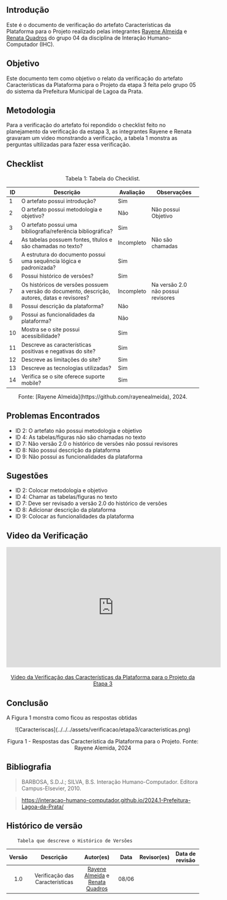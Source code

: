 ## Introdução
Este é o documento de verificação do artefato Características da Plataforma para o Projeto realizado pelas integrantes [Rayene Almeida](https://github.com/rayenealmeida) e [Renata Quadros](https://github.com/Renatinha28) do grupo 04 da disciplina de Interação Humano-Computador (IHC). 

## Objetivo
Este documento tem como objetivo o relato da verificação do artefato Características da Plataforma para o Projeto da etapa 3 feita pelo grupo 05 do sistema da Prefeitura Municipal de Lagoa da Prata.

## Metodologia
Para a verificação do artefato foi repondido o checklist feito no planejamento da verificação da estapa 3, as integrantes Rayene e Renata gravaram um video monstrando a verificação, a tabela 1 monstra as perguntas ultilizadas para fazer essa verificação.


## Checklist

<center>Tabela 1: Tabela do Checklist. </center> 

| ID  | Descrição                                                                                  | Avaliação | Observações |
| --- | ------------------------------------------------------------------------------------------ | --------- | ----------- |
| 1   | O artefato possui introdução?     |     Sim      |             |
| 2   | O artefato possui metodologia e objetivo?  |   Não        |     Não possui Objetivo        |
| 3   | O artefato possui uma bibliografia/referência bibliográfica?   |       Sim    |             |
| 4   | As tabelas possuem fontes, títulos e são chamadas no texto?  |    Incompleto   |      Não são chamadas      |
| 5   | A estrutura do documento possui uma sequência lógica e padronizada?  |       Sim    |             |
| 6   | Possui histórico de versões?    |       Sim    |             |
| 7   | Os históricos de versões possuem a versão do documento, descrição, autores, datas e revisores? |Incompleto |     Na versão 2.0 não possui revisores    |
| 8  | Possui descrição da plataforma?       |     Não      |             |
| 9  | Possui as funcionalidades da plataforma?     |      Não     |             |
| 10  | Mostra se o site possui acessibilidade?                      |     Sim      |             |
| 11  | Descreve as características positivas e negativas do site?        |     Sim      |             |
| 12  | Descreve as limitações do site?                       |       Sim    |             |
| 13  | Descreve as tecnologias utilizadas?                   |      Sim     |             |
| 14  | Verifica se o site oferece suporte mobile?                    |       Sim    |             |

<center>Fonte: [Rayene Almeida](https://github.com/rayenealmeida), 2024.</center>


## Problemas Encontrados

- ID 2: O artefato não possui metodologia e objetivo
- ID 4: As tabelas/figuras não são chamadas no texto
- ID 7: Não versão 2.0 o histórico de versões não possui revisores
- ID 8: Não possui descrição da plataforma
- ID 9: Não possui as funcionalidades da plataforma

## Sugestões

- ID 2: Colocar metodologia e objetivo
- ID 4: Chamar as tabelas/figuras  no texto
- ID 7: Deve ser revisado a versão 2.0 do histórico de versões
- ID 8: Adicionar descrição da plataforma
- ID 9: Colocar as funcionalidades da plataforma

## Video da Verificação

<p style="text-align: center">
    <iframe width="560" height="315" src="https://www.youtube.com/embed/uZNJ2vPOAI4" title="YouTube video player" frameborder="0" allow="accelerometer; autoplay; clipboard-write; encrypted-media; gyroscope; picture-in-picture" allowfullscreen></iframe>
</p>
<p style="text-align: center">
    <a href="https://www.youtube.com/watch?v=uZNJ2vPOAI4" target="_blank">Vídeo da Verificação das Características da Plataforma para o Projeto da Etapa 3</a>
</p>



## Conclusão
A Figura 1 monstra como ficou as respostas obtidas 

<center>
![Caracteriscas](../../../assets/verificacao/etapa3/caracteristicas.png)
<div align="center">
<p> Figura 1 - Respostas das Característica da Plataforma para o Projeto. Fonte: Rayene Alemida, 2024 </p> 
</div></center>


## Bibliografia
> BARBOSA, S.D.J.; SILVA, B.S. Interação Humano-Computador. Editora Campus-Elsevier, 2010.

>  https://interacao-humano-computador.github.io/2024.1-Prefeitura-Lagoa-da-Prata/

## Histórico de versão
        Tabela que descreve o Histórico de Versões
|     Versão       |     Descrição      |      Autor(es)      | Data           |  Revisor(es)          |Data de revisão|
| :----------------------------------------------------------: | :-------------------------------: | :-------------------------------------------------: | :-------------------------------: |  :-------------------------------: | :-------------------------------: |
|1.0|Verificação das Características|[Rayene Almeida](https://github.com/rayenealmeida) e [Renata Quadros](https://github.com/Renatinha28)   | 08/06|  | |